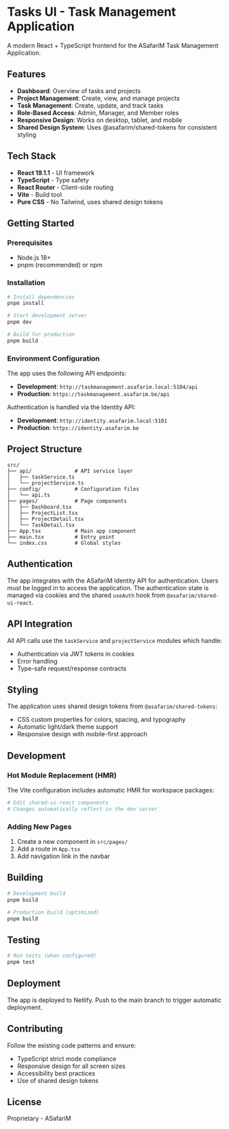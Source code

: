 # Tasks UI - Task Management Application

A modern React + TypeScript frontend for the ASafariM Task Management Application.

## Features

- **Dashboard**: Overview of tasks and projects
- **Project Management**: Create, view, and manage projects
- **Task Management**: Create, update, and track tasks
- **Role-Based Access**: Admin, Manager, and Member roles
- **Responsive Design**: Works on desktop, tablet, and mobile
- **Shared Design System**: Uses @asafarim/shared-tokens for consistent styling

## Tech Stack

- **React 19.1.1** - UI framework
- **TypeScript** - Type safety
- **React Router** - Client-side routing
- **Vite** - Build tool
- **Pure CSS** - No Tailwind, uses shared design tokens

## Getting Started

### Prerequisites

- Node.js 18+
- pnpm (recommended) or npm

### Installation

```bash
# Install dependencies
pnpm install

# Start development server
pnpm dev

# Build for production
pnpm build
```

### Environment Configuration

The app uses the following API endpoints:

- **Development**: `http://taskmanagement.asafarim.local:5104/api`
- **Production**: `https://taskmanagement.asafarim.be/api`

Authentication is handled via the Identity API:

- **Development**: `http://identity.asafarim.local:5101`
- **Production**: `https://identity.asafarim.be`

## Project Structure

```
src/
├── api/              # API service layer
│   ├── taskService.ts
│   └── projectService.ts
├── config/           # Configuration files
│   └── api.ts
├── pages/            # Page components
│   ├── Dashboard.tsx
│   ├── ProjectList.tsx
│   ├── ProjectDetail.tsx
│   └── TaskDetail.tsx
├── App.tsx           # Main app component
├── main.tsx          # Entry point
└── index.css         # Global styles
```

## Authentication

The app integrates with the ASafariM Identity API for authentication. Users must be logged in to access the application. The authentication state is managed via cookies and the shared `useAuth` hook from `@asafarim/shared-ui-react`.

## API Integration

All API calls use the `taskService` and `projectService` modules which handle:

- Authentication via JWT tokens in cookies
- Error handling
- Type-safe request/response contracts

## Styling

The application uses shared design tokens from `@asafarim/shared-tokens`:

- CSS custom properties for colors, spacing, and typography
- Automatic light/dark theme support
- Responsive design with mobile-first approach

## Development

### Hot Module Replacement (HMR)

The Vite configuration includes automatic HMR for workspace packages:

```bash
# Edit shared-ui-react components
# Changes automatically reflect in the dev server
```

### Adding New Pages

1. Create a new component in `src/pages/`
2. Add a route in `App.tsx`
3. Add navigation link in the navbar

## Building

```bash
# Development build
pnpm build

# Production build (optimized)
pnpm build
```

## Testing

```bash
# Run tests (when configured)
pnpm test
```

## Deployment

The app is deployed to Netlify. Push to the main branch to trigger automatic deployment.

## Contributing

Follow the existing code patterns and ensure:

- TypeScript strict mode compliance
- Responsive design for all screen sizes
- Accessibility best practices
- Use of shared design tokens

## License

Proprietary - ASafariM
